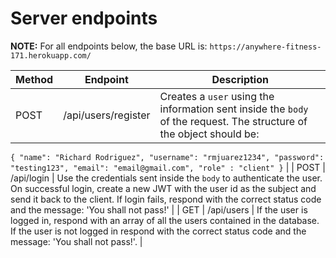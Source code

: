 # Server endpoints

**NOTE:** For all endpoints below, the base URL is: `https://anywhere-fitness-171.herokuapp.com/`

| Method | Endpoint            | Description                                                                                                          |
| ------ | ------------------- | -------------------------------------------------------------------------------------------------------------------- |
| POST   | /api/users/register | Creates a `user` using the information sent inside the `body` of the request. The structure of the object should be: |

`{ "name": "Richard Rodriguez", "username": "rmjuarez1234", "password": "testing123", "email": "email@gmail.com", "role" : "client" }` |
| POST | /api/login | Use the credentials sent inside the `body` to authenticate the user. On successful login, create a new JWT with the user id as the subject and send it back to the client. If login fails, respond with the correct status code and the message: 'You shall not pass!' |
| GET | /api/users | If the user is logged in, respond with an array of all the users contained in the database. If the user is not logged in respond with the correct status code and the message: 'You shall not pass!'. |
